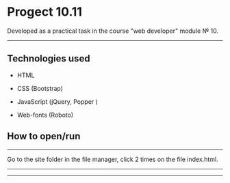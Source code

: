 # Progect 10.11

Developed as a practical task in the course "web developer" module № 10.

***

## Technologies used

* HTML

* CSS (Bootstrap)

* JavaScript (jQuery, Popper )

* Web-fonts (Roboto)

## How to open/run

***

Go to the site folder in the file manager, click 2 times on the file index.html.

***
***
